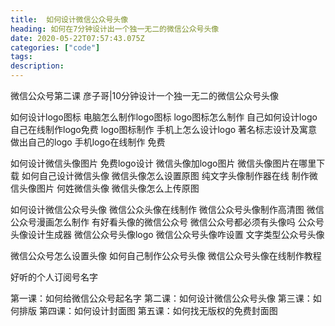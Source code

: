 ```yaml
---
title:  如何设计微信公众号头像
heading: 如何在7分钟设计出一个独一无二的微信公众号头像
date: 2020-05-22T07:57:43.075Z
categories: ["code"]
tags: 
description:  
---
```


微信公众号第二课
彦子哥|10分钟设计一个独一无二的微信公众号头像

如何设计logo图标
电脑怎么制作logo图标		logo图标怎么制作		自己如何设计logo
自己在线制作logo免费		logo图标制作		手机上怎么设计logo
著名标志设计及寓意		做出自己的logo		手机logo在线制作 免费


如何设计微信头像图片
免费logo设计		微信头像加logo图片		微信头像图片在哪里下载
如何自己设计微信头像		微信头像怎么设置原图		纯文字头像制作器在线
制作微信头像图片		何姓微信头像		微信头像怎么上传原图


如何设计微信公众号头像
微信公众头像在线制作		微信公众号头像制作高清图		微信公众号漫画怎么制作
有好看头像的微信公众号		微信公众号都必须有头像吗		公众号头像设计生成器
微信公众号头像logo		微信公众号头像咋设置		文字类型公众号头像

微信公众号怎么设置头像
如何自己制作公众号头像
微信公众号头像在线制作教程

好听的个人订阅号名字

第一课：如何给微信公众号起名字
第二课：如何设计微信公众号头像
第三课：如何排版
第四课：如何设计封面图
第五课：如何找无版权的免费封面图


		
	